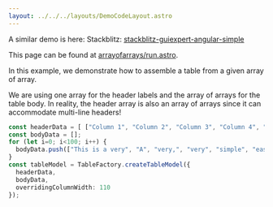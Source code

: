```yaml
---
layout: ../../../layouts/DemoCodeLayout.astro
---
```


A similar demo is here: Stackblitz: [stackblitz-guiexpert-angular-simple](https://stackblitz.com/edit/stackblitz-guiexpert-angular-simple)

This page can be found at [arrayofarrays/run.astro](https://github.com/guiexperttable/ge-table/blob/main/apps/webpage-guiexpert/src/components/showcase/arrayofarrays/run.astro).

In this example, we demonstrate how to assemble a table from a given array of array.

We are using one array for the header labels and the array of arrays for the table body.
In reality, the header array is also an array of arrays since it can accommodate multi-line headers!

```ts
const headerData = [ ["Column 1", "Column 2", "Column 3", "Column 4", "Column 5", "Column 6", "Column 7"] ];
const bodyData = [];
for (let i=0; i<100; i++) {
  bodyData.push(["This is a very", "A", "very,", "very", "simple", "easy", "demo."]);
}
const tableModel = TableFactory.createTableModel({
  headerData,
  bodyData,
  overridingColumnWidth: 110
});
```


